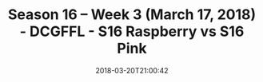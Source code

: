 ---
title: Season 16 – Week 3 (March 17, 2018) - DCGFFL - S16 Raspberry vs S16 Pink
teams-score:
- team: _teams/s16-raspberry.md
  score: 27
- team: _teams/s16-pink.md
  score: 25
mvp: Alonzo Mable, Jamar Walker
game-ball: John Jimenez, Bradley Williams
sportsperson: Bryan Sanders, Andy Hackbarth
season: 16
week: 3
date: '2018-03-20T21:00:42'
pageid: season-16-week-3-march-17-2018-6363-vs-6360
---